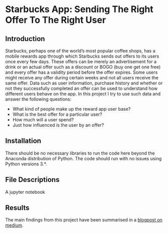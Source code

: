 # Starbucks App: Sending The Right Offer To The Right User

## Introduction
Starbucks, perhaps one of the world’s most popular coffee shops, has a mobile rewards app through which Starbucks sends out offers to its users once every few days. These offers can be merely an advertisement for a drink or an actual offer such as a discount or BOGO (buy one get one free) and every offer has a validity period before the offer expires. Some users might receive any offer during certain weeks and not all users receive the same offer.
Data such as user information, purchase history and whether or not they successfully completed an offer can be used to understand how different users behave on the app.
In this project I try to use such data and answer the following questions:
* What kind of people make up the reward app user base?
* What is the best offer for a particular user?
* How much will a user spend?
* Just how influenced is the user by an offer?


## Installation
There should be no necessary libraries to run the code here beyond the Anaconda distribution of Python. The code should run with no issues using Python versions 3.*.


## File Descriptions
A jupyter notebook

## Results
The main findings from this project have been summarised in a [blogpost on medium](https://medium.com/@tahsinac/starbucks-app-sending-the-right-offer-to-the-right-user-9d8d0e24e65c).


